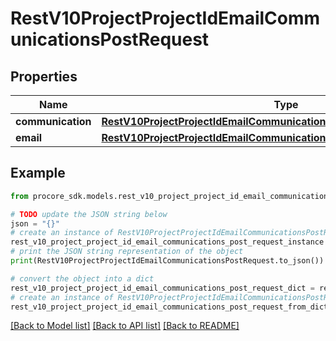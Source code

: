# RestV10ProjectProjectIdEmailCommunicationsPostRequest


## Properties

Name | Type | Description | Notes
------------ | ------------- | ------------- | -------------
**communication** | [**RestV10ProjectProjectIdEmailCommunicationsPostRequestCommunication**](RestV10ProjectProjectIdEmailCommunicationsPostRequestCommunication.md) |  | 
**email** | [**RestV10ProjectProjectIdEmailCommunicationsPostRequestEmail**](RestV10ProjectProjectIdEmailCommunicationsPostRequestEmail.md) |  | 

## Example

```python
from procore_sdk.models.rest_v10_project_project_id_email_communications_post_request import RestV10ProjectProjectIdEmailCommunicationsPostRequest

# TODO update the JSON string below
json = "{}"
# create an instance of RestV10ProjectProjectIdEmailCommunicationsPostRequest from a JSON string
rest_v10_project_project_id_email_communications_post_request_instance = RestV10ProjectProjectIdEmailCommunicationsPostRequest.from_json(json)
# print the JSON string representation of the object
print(RestV10ProjectProjectIdEmailCommunicationsPostRequest.to_json())

# convert the object into a dict
rest_v10_project_project_id_email_communications_post_request_dict = rest_v10_project_project_id_email_communications_post_request_instance.to_dict()
# create an instance of RestV10ProjectProjectIdEmailCommunicationsPostRequest from a dict
rest_v10_project_project_id_email_communications_post_request_from_dict = RestV10ProjectProjectIdEmailCommunicationsPostRequest.from_dict(rest_v10_project_project_id_email_communications_post_request_dict)
```
[[Back to Model list]](../README.md#documentation-for-models) [[Back to API list]](../README.md#documentation-for-api-endpoints) [[Back to README]](../README.md)


